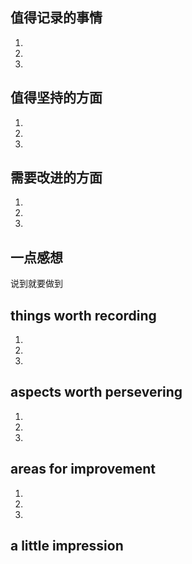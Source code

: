 ## 值得记录的事情
1.
2.
3.


## 值得坚持的方面
1.
2.
3.


## 需要改进的方面
1.
2.
3.


## 一点感想
说到就要做到



## things worth recording
1.
2.
3.

  
## aspects worth persevering
1.
2.
3.


## areas for improvement
1.
2.
3.


## a little impression
